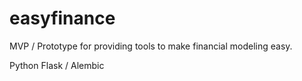 # easyfinance
MVP / Prototype for providing tools to make financial modeling easy.

Python Flask / Alembic
